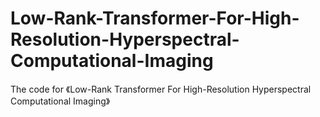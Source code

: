 # Low-Rank-Transformer-For-High-Resolution-Hyperspectral-Computational-Imaging
The code for 《Low-Rank Transformer For High-Resolution Hyperspectral Computational Imaging》
